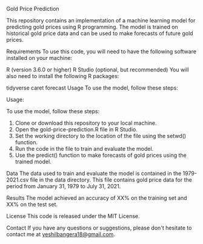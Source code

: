 Gold Price Prediction

This repository contains an implementation of a machine learning model for predicting gold prices using R programming. The model is trained on historical gold price data and can be used to make forecasts of future gold prices.

Requirements
To use this code, you will need to have the following software installed on your machine:

R (version 3.6.0 or higher)
R Studio (optional, but recommended)
You will also need to install the following R packages:

tidyverse
caret
forecast
Usage
To use the model, follow these steps:

Usage:

To use the model, follow these steps:

1. Clone or download this repository to your local machine.
2. Open the gold-price-prediction.R file in R Studio.
3. Set the working directory to the location of the file using the setwd() function.
4. Run the code in the file to train and evaluate the model.
5. Use the predict() function to make forecasts of gold prices using the trained model.

Data
The data used to train and evaluate the model is contained in the 1979-2021.csv file in the data directory. This file contains gold price data for the period from January 31, 1979 to July 31, 2021.

Results
The model achieved an accuracy of XX% on the training set and XX% on the test set.

License
This code is released under the MIT License.

Contact
If you have any questions or suggestions, please don't hesitate to contact me at yeshilbangera18@gmail.com.




